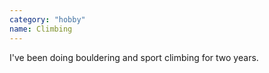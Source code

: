 ```yaml
---
category: "hobby"
name: Climbing
---
```


I've been doing bouldering and sport climbing for two years.
